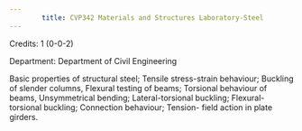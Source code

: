 ```yaml
---
        title: CVP342 Materials and Structures Laboratory-Steel
---
```

Credits: 1 (0-0-2)

Department: Department of Civil Engineering

Basic properties of structural steel; Tensile stress-strain behaviour; Buckling of slender columns, Flexural testing of beams; Torsional behaviour of beams, Unsymmetrical bending; Lateral-torsional buckling; Flexural-torsional buckling; Connection behaviour; Tension- field action in plate girders.